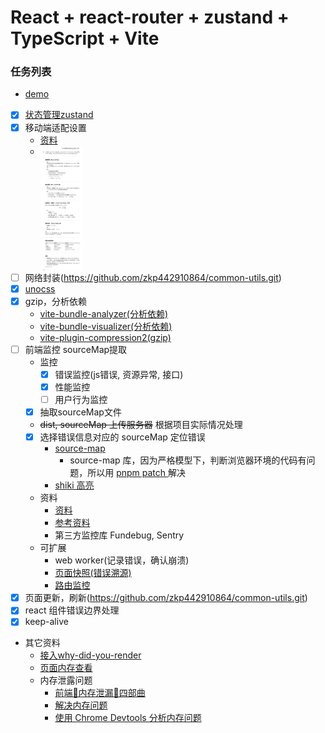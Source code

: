 # React + react-router + zustand + TypeScript + Vite

### 任务列表

- [demo](https://zkp442910864.github.io/simple-scaffold/vite-react/#/)

- [x] [状态管理zustand](https://awesomedevin.github.io/zustand-vue/docs/introduce/start/zustand)
- [x] 移动端适配设置
    - [资料](https://blog.csdn.net/weixin_57677300/article/details/129164050)
    - <img src="md/QQ截图20241015103017.png" height="200" alt="window.devicePixelRatio" style="vertical-align:top;" />
- [ ] 网络封装(<https://github.com/zkp442910864/common-utils.git>)
- [x] [unocss](https://unocss.dev/integrations/vite)
- [x] gzip，分析依赖
    - [vite-bundle-analyzer(分析依赖)](https://www.mulingyuer.com/archives/1033/)
    - [vite-bundle-visualizer(分析依赖)](https://github.com/KusStar/vite-bundle-visualizer)
    - [vite-plugin-compression2(gzip)](https://github.com/nonzzz/vite-plugin-compression)
- [ ] 前端监控 sourceMap提取
    - 监控
        - [x] 错误监控(js错误, 资源异常, 接口)
        - [x] 性能监控
        - [ ] 用户行为监控
    - [x] 抽取sourceMap文件
    - ~~dist, sourceMap 上传服务器~~ 根据项目实际情况处理
    - [x] 选择错误信息对应的 sourceMap 定位错误
        - [source-map](https://www.npmjs.com/package/source-map)
            - source-map 库，因为严格模型下，判断浏览器环境的代码有问题，所以用 [pnpm patch <pkg>](https://pnpm.io/zh/cli/patch) 解决
        - [shiki 高亮](https://shiki.tmrs.site/)
    - 资料
        - [资料](https://juejin.cn/post/7270028440036294711#heading-31)
        - [参考资料](https://cdc.tencent.com/2018/09/13/frontend-exception-monitor-research/)
        - 第三方监控库 Fundebug, Sentry
    - 可扩展
        - web worker(记录错误，确认崩溃)
        - [页面快照(错误溯源)](https://juejin.cn/post/6844904019605848072)
        - [路由监控](https://mp.weixin.qq.com/s/eLPWGqR6hOYVrwfa3OEVMA)
- [x] 页面更新，刷新(<https://github.com/zkp442910864/common-utils.git>)
- [x] react 组件错误边界处理
- [x] keep-alive

- 其它资料
    - [接入why-did-you-render](https://github.com/welldone-software/why-did-you-render)
    - [页面内存查看](https://github.com/localvoid/perf-monitor)
    - 内存泄露问题
        - [前端🦠内存泄漏🦠四部曲](https://juejin.cn/post/7377247135006457890?searchId=202410220915165C4F540402B5D4DBD90F)
        - [解决内存问题](https://developer.chrome.com/docs/devtools/memory-problems?hl=zh-cn#visualize_memory_leaks_with_timeline_recordings)
        - [使用 Chrome Devtools 分析内存问题](https://fe.okki.com/post/62cbfea7136f570343d89416)
